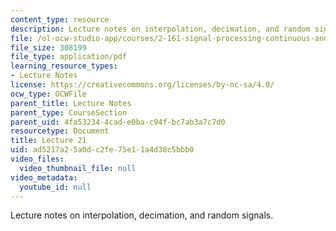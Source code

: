```yaml
---
content_type: resource
description: Lecture notes on interpolation, decimation, and random signals.
file: /ol-ocw-studio-app/courses/2-161-signal-processing-continuous-and-discrete-fall-2008/ad5217a25a0dc2fe75e11a4d38c5bbb0_lecture_21.pdf
file_size: 308199
file_type: application/pdf
learning_resource_types:
- Lecture Notes
license: https://creativecommons.org/licenses/by-nc-sa/4.0/
ocw_type: OCWFile
parent_title: Lecture Notes
parent_type: CourseSection
parent_uid: 4fa53234-4cad-e0ba-c94f-bc7ab3a7c7d0
resourcetype: Document
title: Lecture 21
uid: ad5217a2-5a0d-c2fe-75e1-1a4d38c5bbb0
video_files:
  video_thumbnail_file: null
video_metadata:
  youtube_id: null
---
```

Lecture notes on interpolation, decimation, and random signals.